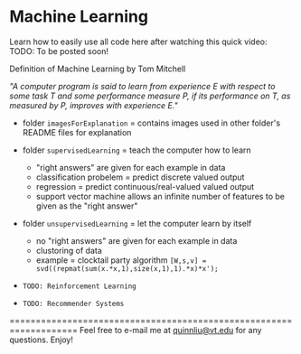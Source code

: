 Machine Learning
================

Learn how to easily use all code here after watching this quick video: TODO: To be posted soon!

Definition of Machine Learning by Tom Mitchell

*"A computer program is said to learn from experience E with respect to some task T and some performance measure P, if its performance on T, as measured by P, improves with experience E."*

- folder ```imagesForExplanation``` = contains images used in other folder's README files for explanation

- folder ```supervisedLearning``` = teach the computer how to learn
    + "right answers" are given for each example in data
	+ classification probelem = predict discrete valued output
	+ regression = predict continuous/real-valued valued output 
	+ support vector machine allows an infinite number of features to be given as the "right answer"


- folder ```unsupervisedLearning``` = let the computer learn by itself
    + no "right answers" are given for each example in data
    + clustoring of data
    + example = clocktail party algorithm ```[W,s,v] = svd((repmat(sum(x.*x,1),size(x,1),1).*x)*x');```

- ```TODO: Reinforcement Learning```
- ```TODO: Recommender Systems```

===================================================================
Feel free to e-mail me at quinnliu@vt.edu for any questions. Enjoy!